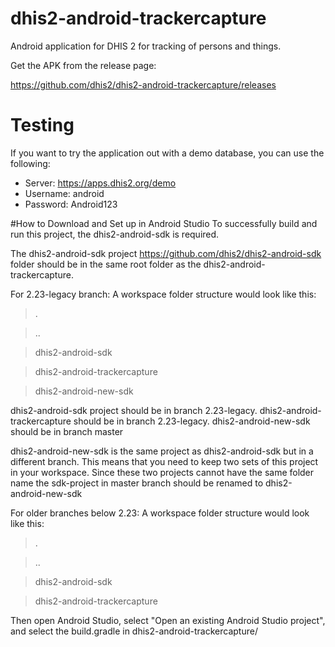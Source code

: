 # dhis2-android-trackercapture
Android application for DHIS 2 for tracking of persons and things.

Get the APK from the release page:

https://github.com/dhis2/dhis2-android-trackercapture/releases

# Testing
If you want to try the application out with a demo database, you can use the following:
- Server: https://apps.dhis2.org/demo
- Username: android
- Password: Android123

#How to Download and Set up in Android Studio
To successfully build and run this project, the dhis2-android-sdk is required.

The dhis2-android-sdk project https://github.com/dhis2/dhis2-android-sdk folder should be in the same root folder as the dhis2-android-trackercapture.

For 2.23-legacy branch: A workspace folder structure would look like this:

> .

> ..

> dhis2-android-sdk

> dhis2-android-trackercapture

> dhis2-android-new-sdk

dhis2-android-sdk project should be in branch 2.23-legacy. 
dhis2-android-trackercapture should be in branch 2.23-legacy.
dhis2-android-new-sdk should be in branch master

dhis2-android-new-sdk is the same project as dhis2-android-sdk but in a different branch. This means that you need to keep two sets of this project in your workspace. Since these two projects cannot have the same folder name the sdk-project in master branch should be renamed to dhis2-android-new-sdk

For older branches below 2.23: A workspace folder structure would look like this:

> .

> ..

> dhis2-android-sdk

> dhis2-android-trackercapture

Then open Android Studio, select "Open an existing Android Studio project", and select the build.gradle in dhis2-android-trackercapture/
